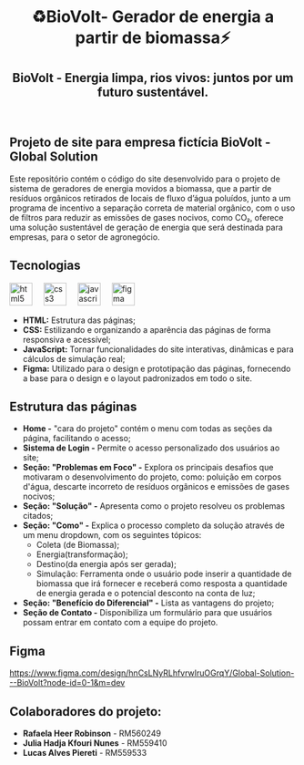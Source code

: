 <h1 align="center">♻️BioVolt- Gerador de energia a partir de biomassa⚡</h1>

<h2 align="center"> BioVolt - Energia limpa, rios vivos: juntos por um futuro sustentável.</h2>
<br>

## Projeto de site para empresa fictícia BioVolt - Global Solution
Este repositório contém o código do site desenvolvido para o projeto de sistema de geradores de energia movidos a biomassa, que a partir de resíduos orgânicos retirados de locais de fluxo d’água poluídos, junto a um programa de incentivo a separação correta de material orgânico, com o uso de filtros para reduzir as emissões de gases nocivos, como CO₂, oferece uma solução sustentável de geração de energia que será destinada para empresas, para o setor de agronegócio.

 ## Tecnologias
 <div align="left">
  <img src="https://cdn.jsdelivr.net/gh/devicons/devicon/icons/html5/html5-original.svg" height="40" alt="html5 logo"  />
  <img width="12" />
  <img src="https://cdn.jsdelivr.net/gh/devicons/devicon/icons/css3/css3-original.svg" height="40" alt="css3 logo"  />
  <img width="12" />
  <img src="https://cdn.jsdelivr.net/gh/devicons/devicon/icons/javascript/javascript-original.svg" height="40" alt="javascript logo"  />
  <img width="12" />
  <img src="https://cdn.jsdelivr.net/gh/devicons/devicon/icons/figma/figma-original.svg" height="40" alt="figma logo"  />
  <img width="12" />
</div>

  - **HTML:** Estrutura das páginas;
  - **CSS:** Estilizando e organizando a aparência das páginas de forma responsiva e acessível;
  - **JavaScript:** Tornar funcionalidades do site interativas, dinâmicas e para cálculos de simulação real;
  - **Figma:** Utilizado para o design e prototipação das páginas, fornecendo a base para o design e o layout padronizados em todo o site.

   ## Estrutura das páginas
   - **Home -** "cara do projeto" contém o menu com todas as seções da página, facilitando o acesso;
   - **Sistema de Login -** Permite o acesso personalizado dos usuários ao site;
   - **Seção: "Problemas em Foco" -** Explora os principais desafios que motivaram o desenvolvimento do projeto, como: poluição em corpos d'água, descarte incorreto de resíduos orgânicos e emissões de gases nocivos;
   - **Seção: "Solução" -** Apresenta como o projeto resolveu os problemas citados;
   - **Seção: "Como" -** Explica o processo completo da solução através de um menu dropdown, com os seguintes tópicos:
     - Coleta (de Biomassa);
     - Energia(transformação);
     - Destino(da energia após ser gerada);
     - Simulação: Ferramenta onde o usuário pode inserir a quantidade de biomassa que irá fornecer e receberá como resposta a quantidade de energia gerada e o potencial desconto na conta de luz;
- **Seção: "Benefício do Diferencial" -** Lista as vantagens do projeto;
- **Seção de Contato -** Disponibiliza um formulário para que usuários possam entrar em contato com a equipe do projeto.

## Figma
https://www.figma.com/design/hnCsLNyRLhfvrwIruOGrqY/Global-Solution---BioVolt?node-id=0-1&m=dev

## Colaboradores do projeto:
- **Rafaela Heer Robinson** - RM560249
- **Julia Hadja Kfouri Nunes** - RM559410
- **Lucas Alves Piereti** - RM559533

